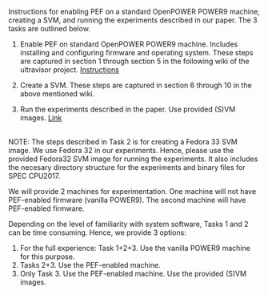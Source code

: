 Instructions for enabling PEF on a standard OpenPOWER POWER9 machine, creating a SVM, and running the experiments described in our paper.
The 3 tasks are outlined below.

1. Enable PEF on standard OpenPOWER POWER9 machine.
Includes installing and configuring firmware and operating system.
These steps are captured in section 1 through section 5 in the following wiki of the ultravisor project.
[Instructions](
https://github.com/open-power/ultravisor/wiki/How-to-build-and-run-Secure-VM-using-Ultravisor-on-a-OpenPOWER-machine)

2. Create a SVM.
These steps are captured in section 6 through 10 in the above mentioned wiki.

3. Run the experiments described in the paper. Use provided (S)VM images.
[Link](https://github.com/mvle/eurosys2021_PEF_OpenPOWER/blob/master/experiments.md)
<br>
NOTE: The steps described in Task 2 is for creating a Fedora 33 SVM image.
We use Fedora 32 in our experiments.
Hence, please use the provided Fedora32 SVM image for running the experiments.
It also includes the necesary directory structure for the experiments and binary files for SPEC CPU2017.

We will provide 2 machines for experimentation.
One machine will not have PEF-enabled firmware (vanilla POWER9).
The second machine will have PEF-enabled firmware.

Depending on the level of familiarity with system software, Tasks 1 and 2 can be time consuming. Hence, we provide 3 options:

1. For the full experience: Task 1+2+3. Use the vanilla POWER9 machine for this purpose.
2. Tasks 2+3. Use the PEF-enabled machine.
3. Only Task 3. Use the PEF-enabled machine. Use the provided (S)VM images.
